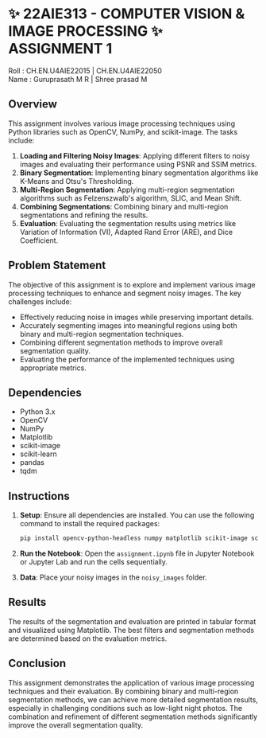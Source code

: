# ✨ 22AIE313 - COMPUTER VISION & IMAGE PROCESSING ✨ ASSIGNMENT 1
  
Roll : CH.EN.U4AIE22015 | CH.EN.U4AIE22050  
Name : Guruprasath M R  | Shree prasad M

## Overview

This assignment involves various image processing techniques using Python libraries such as OpenCV, NumPy, and scikit-image. The tasks include:

1. **Loading and Filtering Noisy Images**: Applying different filters to noisy images and evaluating their performance using PSNR and SSIM metrics.
2. **Binary Segmentation**: Implementing binary segmentation algorithms like K-Means and Otsu's Thresholding.
3. **Multi-Region Segmentation**: Applying multi-region segmentation algorithms such as Felzenszwalb's algorithm, SLIC, and Mean Shift.
4. **Combining Segmentations**: Combining binary and multi-region segmentations and refining the results.
5. **Evaluation**: Evaluating the segmentation results using metrics like Variation of Information (VI), Adapted Rand Error (ARE), and Dice Coefficient.

## Problem Statement

The objective of this assignment is to explore and implement various image processing techniques to enhance and segment noisy images. The key challenges include:

- Effectively reducing noise in images while preserving important details.
- Accurately segmenting images into meaningful regions using both binary and multi-region segmentation techniques.
- Combining different segmentation methods to improve overall segmentation quality.
- Evaluating the performance of the implemented techniques using appropriate metrics.

## Dependencies

- Python 3.x
- OpenCV
- NumPy
- Matplotlib
- scikit-image
- scikit-learn
- pandas
- tqdm

## Instructions

1. **Setup**: Ensure all dependencies are installed. You can use the following command to install the required packages:
    ```bash
    pip install opencv-python-headless numpy matplotlib scikit-image scikit-learn pandas tqdm
    ```

2. **Run the Notebook**: Open the `assignment.ipynb` file in Jupyter Notebook or Jupyter Lab and run the cells sequentially.

3. **Data**: Place your noisy images in the `noisy_images` folder.

## Results

The results of the segmentation and evaluation are printed in tabular format and visualized using Matplotlib. The best filters and segmentation methods are determined based on the evaluation metrics.

## Conclusion

This assignment demonstrates the application of various image processing techniques and their evaluation. By combining binary and multi-region segmentation methods, we can achieve more detailed segmentation results, especially in challenging conditions such as low-light night photos. The combination and refinement of different segmentation methods significantly improve the overall segmentation quality.
